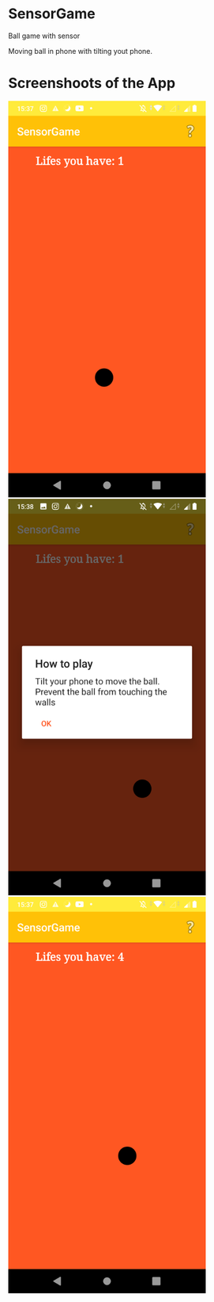 # SensorGame
Ball game with sensor
<p>Moving ball in phone with tilting yout phone.
</p>

<h1 class="code-line" data-line-start=10 data-line-end=11 ><a id="Screenshoot_of_the_App_10"></a>Screenshoots of the App</h1>
<img src="https://github.com/ryukya/Pictures/blob/master/g1.png" alt="drawing" width="400"/>
<img src="https://github.com/ryukya/Pictures/blob/master/g2.png" alt="drawing" width="400"/>
<img src="https://github.com/ryukya/Pictures/blob/master/g3.png" alt="drawing" width="400"/>
